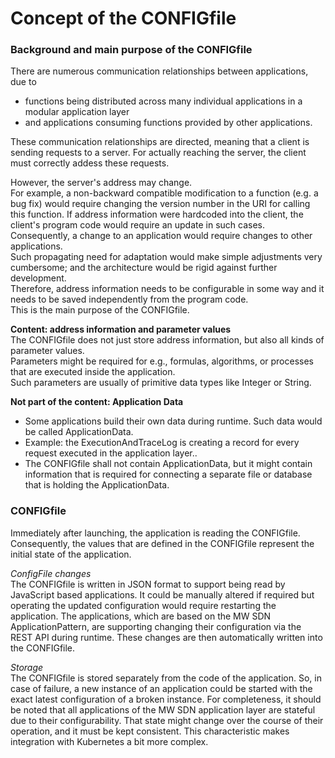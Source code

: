 # Concept of the CONFIGfile

### Background and main purpose of the CONFIGfile
There are numerous communication relationships between applications, due to
-	functions being distributed across many individual applications in a modular application layer
-	and applications consuming functions provided by other applications.  

These communication relationships are directed, meaning that a client is sending requests to a server. For actually reaching the server, the client must correctly addess these requests.

However, the server's address may change.  
For example, a non-backward compatible modification to a function (e.g. a bug fix) would require changing the version number in the URI for calling this function. If address information were hardcoded into the client, the client's program code would require an update in such cases.  
Consequently, a change to an application would require changes to other applications.  
Such propagating need for adaptation would make simple adjustments very cumbersome; and the architecture would be rigid against further development.  
Therefore, address information needs to be configurable in some way and it needs to be saved independently from the program code.  
This is the main purpose of the CONFIGfile.  

**Content: address information and parameter values**  
The CONFIGfile does not just store address information, but also all kinds of parameter values.  
Parameters might be required for e.g., formulas, algorithms, or processes that are executed inside the application.  
Such parameters are usually of primitive data types like Integer or String.  

**Not part of the content: Application Data**
- Some applications build their own data during runtime. Such data would be called ApplicationData.
- Example: the ExecutionAndTraceLog is creating a record for every request executed in the application layer..
- The CONFIGfile shall not contain ApplicationData, but it might contain information that is required for connecting a separate file or database that is holding the ApplicationData.  

### CONFIGfile
Immediately after launching, the application is reading the CONFIGfile.
Consequently, the values that are defined in the CONFIGfile represent the initial state of the application.  

_ConfigFile changes_  
The CONFIGfile is written in JSON format to support being read by JavaScript based applications.
It could be manually altered if required but operating the updated configuration would require restarting the application.
The applications, which are based on the MW SDN ApplicationPattern, are supporting changing their configuration via the REST API during runtime.
These changes are then automatically written into the CONFIGfile.  

_Storage_  
The CONFIGfile is stored separately from the code of the application.
So, in case of failure, a new instance of an application could be started with the exact latest configuration of a broken instance.
For completeness, it should be noted that all applications of the MW SDN application layer are stateful due to their configurability.
That state might change over the course of their operation, and it must be kept consistent.
This characteristic makes integration with Kubernetes a bit more complex.

